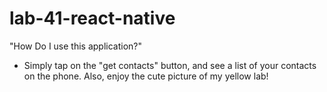 # lab-41-react-native

"How Do I use this application?" 
   - Simply tap on the "get contacts" button, and see a list of your contacts on the phone. Also, enjoy the cute picture of my yellow lab!